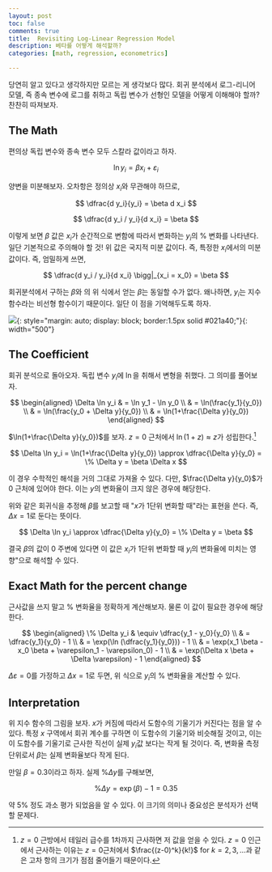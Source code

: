 ```yaml
---
layout: post
toc: false
comments: true
title:  Revisiting Log-Linear Regression Model 
description: 베타를 어떻게 해석할까? 
categories: [math, regression, econometrics]

---
```


당연히 알고 있다고 생각하지만 모르는 게 생각보다 많다. 회귀 분석에서 로그-리니어 모델, 즉 종속 변수에 로그를 취하고 독립 변수가 선형인 모델을 어떻게 이해해야 할까? 찬찬히 따져보자. 

## The Math 

편의상 독립 변수와 종속 변수 모두 스칼라 값이라고 하자.

$$
\ln y_i = \beta x_i + \varepsilon_i
$$

양변을 미분해보자. 오차항은 정의상 $x_i$와 무관해야 하므로, 

$$
\dfrac{d y_i}{y_i} = \beta d x_i
$$

$$
\dfrac{d y_i / y_i}{d x_i} = \beta
$$

이렇게 보면 $\beta$ 값은 $x_i$가 순간적으로 변함에 따라서 변화하는 $y_i$의 % 변화를 나타낸다. 일단 기본적으로 주의해야 할 것! 위 값은 국지적 미분 값이다. 즉, 특정한 $x_i$에서의 미분 값이다. 즉, 엄밀하게 쓰면, 

$$
\dfrac{d y_i / y_i}{d x_i} \bigg|_{x_i = x_0} = \beta
$$

회귀분석에서 구하는 $\beta$와 의 위 식에서 얻는 $\beta$는 동일할 수가 없다. 왜나하면, $y_i$는 지수 함수라는 비선형 함수이기 때문이다. 일단 이 점을 기억해두도록 하자. 

 ![](https://dj1hlxw0wr920.cloudfront.net/userfiles/wyzfiles/7fd0a10d-1edf-487a-9d2a-4e52d68d181d.gif){: style="margin: auto; display: block; border:1.5px solid #021a40;"}{: width="500"}

## The Coefficient 

회귀 분석으로 돌아오자. 독립 변수 $y_i$에 $\ln$을 취해서 변형을 취했다. 그 의미를 풀어보자. 

$$
\begin{aligned}
\Delta \ln y_i & = \ln y_1 - \ln y_0 \\
& = \ln(\frac{y_1}{y_0}) \\
& = \ln(\frac{y_0 + \Delta y}{y_0}) \\
& = \ln(1+\frac{\Delta y}{y_0})
\end{aligned}
$$

$\ln(1+\frac{\Delta y}{y_0})$를 보자. $z=0$ 근처에서 $\ln (1+z) \approx z$가 성립한다.[^1] 

$$
\Delta \ln y_i =  \ln(1+\frac{\Delta y}{y_0}) \approx \dfrac{\Delta y}{y_0} = \% \Delta y = \beta \Delta x
$$

이 경우 수학적인 해석을 거의 그대로 가져올 수 있다. 다만, $\frac{\Delta y}{y_0}$가 0 근처에 있어야 한다. 이는 $y$의 변화율이 크지 않은 경우에 해당한다. 

위와 같은 회귀식을 추정해 $\beta$를 보고할 때 "$x$가 1단위 변화할 때"라는 표현을 쓴다. 즉, $\Delta x = 1$로 둔다는 뜻이다. 

$$
\Delta \ln y_i \approx \dfrac{\Delta y}{y_0} = \% \Delta y = \beta 
$$

결국 $\beta$의 값이 0 주변에 있다면 이 값은 $x_i$가 1단위 변화할 때 $y_i$의 변화율에 미치는 영향"으로 해석할 수 있다. 

## Exact Math for the percent change

근사값을 쓰지 말고 % 변화율을 정확하게 계산해보자. 물론 이 값이 필요한 경우에 해당한다. 

$$
\begin{aligned}
\% \Delta y_i & \equiv \dfrac{y_1 - y_0}{y_0} \\
& = \dfrac{y_1}{y_0} - 1 \\
& = \exp(\ln (\dfrac{y_1}{y_0})) - 1 \\
& = \exp(x_1 \beta - x_0 \beta + \varepsilon_1 - \varepsilon_0) - 1 \\
& = \exp(\Delta x \beta + \Delta \varepsilon) - 1
\end{aligned}
$$

$\Delta \varepsilon =0$를 가정하고 $\Delta x =1$로 두면, 위 식으로 $y_i$의 % 변화율을 계산할 수 있다. 

## Interpretation 

위 지수 함수의 그림을 보자. $x$가 커짐에 따라서 도함수의 기울기가 커진다는 점을 알 수 있다. 특정 $x$ 구역에서 회귀 계수를 구하면 이 도함수의 기울기와 비슷해질 것이고, 이는 이 도함수를 기울기로 근사한 직선이 실제 $y_i$값 보다는 작게 될 것이다. 즉, 변화율 측정 단위로서 $\beta$는 실제 변화율보다 작게 된다. 

만일 $\beta = 0.3$이라고 하자. 실제 $\%\Delta y$를 구해보면, 

$$
\%\Delta y = \exp(\beta) - 1 = 0.35
$$

약 5% 정도 과소 평가 되었음을 알 수 있다. 이 크기의 의미나 중요성은 분석자가 선택할 문제다. 

[^1]: $z=0$ 근방에서 테일러 급수를 1차까지 근사하면 저 값을 얻을 수 있다. $z=0$ 인근에서 근사하는 이유는 $z=0$근처에서 $\frac{(z-0)^k}{k!}$ for $k=2,3,\dotsc$과 같은 고차 항의 크기가 점점 줄어들기 때문이다. 
<!--stackedit_data:
eyJoaXN0b3J5IjpbLTIwMzI5Mzk1MSwtOTYxNzU3MTI4LDIwNT
kwOTY4NzMsMTU3NTk4MDU5OCwxODAxMTI0ODgzLDY3NDc0MjUx
Myw1Njk2MjI3NTYsMTMxMzMwMjQ4NCwtMTczODQ0MzU4NSw0Mz
M4OTY0MTUsLTE5MzIyNzUzNDhdfQ==
-->